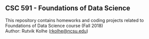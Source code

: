 ## CSC 591 - Foundations of Data Science

This repository contains homeworks and coding projects related to Foundations of Data Science course (Fall 2018)
<br/>Author: Rutvik Kolhe (rkolhe@ncsu.edu)
